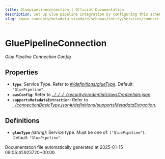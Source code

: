 ```yaml
---
title: Gluepipelineconnection | Official Documentation
description: Set up Glue pipeline integration by configuring this schema to ingest workflow and data transformation metadata.
slug: /main-concepts/metadata-standard/schemas/entity/services/connections/pipeline/gluepipelineconnection
---
```


# GluePipelineConnection

*Glue Pipeline Connection Config*

## Properties

- **`type`**: Service Type. Refer to *[#/definitions/glueType](#definitions/glueType)*. Default: `"GluePipeline"`.
- **`awsConfig`**: Refer to *[../../../../security/credentials/awsCredentials.json](#/../../../security/credentials/awsCredentials.json)*.
- **`supportsMetadataExtraction`**: Refer to *[../connectionBasicType.json#/definitions/supportsMetadataExtraction](#/connectionBasicType.json#/definitions/supportsMetadataExtraction)*.
## Definitions

- **`glueType`** *(string)*: Service type. Must be one of: `["GluePipeline"]`. Default: `"GluePipeline"`.


Documentation file automatically generated at 2025-01-15 09:05:41.923720+00:00.
